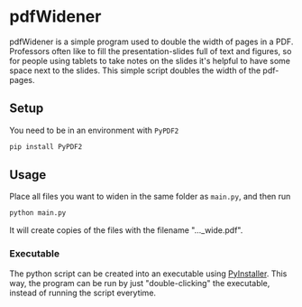 # pdfWidener

pdfWidener is a simple program used to double the width of pages in a PDF. 
Professors often like to fill the presentation-slides full of text and figures, so for people using tablets to take notes on the slides it's helpful to have some space next to the slides.
This simple script doubles the width of the pdf-pages.

## Setup

You need to be in an environment with ```PyPDF2```
```bash
pip install PyPDF2
```

## Usage
Place all files you want to widen in the same folder as ```main.py```, and then run
```bash
python main.py
```
It will create copies of the files with the filename "..._wide.pdf".

### Executable
The python script can be created into an executable using [PyInstaller](https://pip.pypa.io/en/stable/). This way, the program can be run by just "double-clicking" the executable, instead of running the script everytime.

